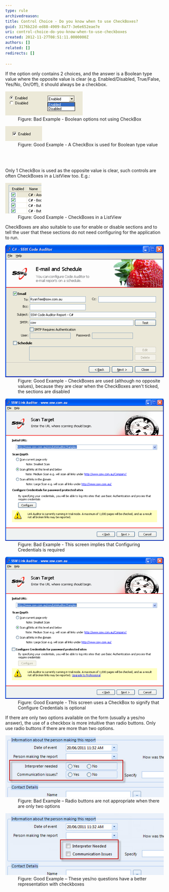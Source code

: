 ```yaml
---
type: rule
archivedreason: 
title: Control Choice - Do you know when to use CheckBoxes?
guid: 3176b22d-ed88-4909-8a77-3e6e652eae7e
uri: control-choice-do-you-know-when-to-use-checkboxes
created: 2012-11-27T08:51:11.0000000Z
authors: []
related: []
redirects: []

---
```



<div>If the option only contains 2 choices, and the answer is a Boolean type value where the opposite value is clear (e.g. Enabled/Disabled, True/False, Yes/No, On/Off), it should always be a checkbox.</div>
<dl class="badImage"><dt><img alt="Boolean options not using CheckBox." src="../../assets/NotUsingCheckBox.gif" /></dt>
<dd>Figure: Bad Example - Boolean options not using CheckBox</dd></dl>
<dl class="goodImage"><dt><img alt="A CheckBox is used for Boolean type value." src="../../assets/UsingCheckBox.gif" /></dt>
<dd>Figure: Good Example - A CheckBox is used for Boolean type value</dd></dl>
<br><excerpt class='endintro'></excerpt><br>
​<div>Only 1 CheckBox is used as the opposite value is clear, such controls are often CheckBoxes in a ListView too. E.g.:</div>
<dl class="goodImage"><dt><img alt="CheckBoxes in a ListView." src="../../assets/CheckBoxesInListView.gif" /></dt>
<dd>Figure: Good Example - CheckBoxes in a ListView</dd></dl>
<div>CheckBoxes are also suitable to use for enable or disable sections and to tell the user that these sections do not need configuring for the application to run.</div>
<dl class="goodImage"><dt><img alt="CheckBoxes are used to enable/disable sections." src="../../assets/CheckBoxSection.gif" /></dt>
<dd>Figure: Good Example - CheckBoxes are used (although no opposite values), because they are clear when the CheckBoxes aren't ticked, the sections are disabled</dd></dl>
<dl class="badImage"><dt><img alt="Not using checkboxes" src="../../assets/UseCheckBoxBad.gif" /></dt>
<dd>Figure: Bad Example - This screen implies that Configuring Credentials is required</dd></dl>
<dl class="goodImage"><dt><img alt="Good use of checkboxes" src="../../assets/UseCheckBoxGood.gif" /></dt>
<dd>Figure: Good Example - This screen uses a CheckBox to signify that Configure Credentials is optional</dd></dl>
<div>If there are only two options available on the form (usually a yes/no answer), the use of a checkbox is more intuitive than radio buttons. Only use radio buttons if there are more than two options.</div>
<dl class="badImage"><dt><img alt="Radio buttons are not appropriate when there are only two options" src="../../assets/radio-for-two-options.jpg" /></dt>
<dd>Figure: Bad Example – Radio buttons are not appropriate when there are only two options</dd></dl>
<dl class="goodImage"><dt><img alt="These yes/no questions have a better representation with checkboxes" src="../../assets/checkbox-for-two-options.jpg" /></dt>
<dd>Figure: Good Example – These yes/no questions have a better representation with checkboxes</dd></dl>



